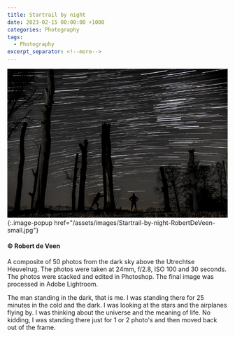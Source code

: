 ```yaml
---
title: Startrail by night
date: 2023-02-15 00:00:00 +1000
categories: Photography
tags:
  - Photography
excerpt_separator: <!--more-->
---
```


![Startrail by night](/assets/images/Startrail-by-night-RobertDeVeen-small.jpg){:.image-popup href="/assets/images/Startrail-by-night-RobertDeVeen-small.jpg"}

#### &copy; Robert de Veen

<!--more-->

A composite of 50 photos from the dark sky above the Utrechtse Heuvelrug. The photos were taken at 24mm, f/2.8, ISO 100 and 30 seconds. The photos were stacked and edited in Photoshop. The final image was processed in Adobe Lightroom.

The man standing in the dark, that is me. I was standing there for 25 minutes in the cold and the dark. I was looking at the stars and the airplanes flying by. I was thinking about the universe and the meaning of life. No kidding, I was standing there just for 1 or 2 photo's and then moved back out of the frame. 